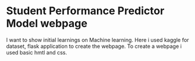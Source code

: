 # Student Performance Predictor Model webpage
I want to show initial learnings on Machine learning.
Here i used kaggle for dataset, flask application to create the webpage.
To create a webpage i used basic hmtl and css.

